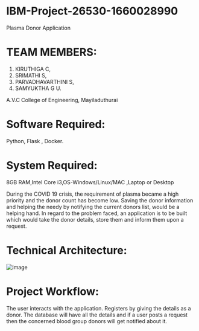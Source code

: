 # IBM-Project-26530-1660028990
Plasma Donor Application

# TEAM MEMBERS:
1. KIRUTHIGA C,
2. SRIMATHI S, 
3. PARVADHAVARTHINI S,  
4. SAMYUKTHA G U. 

A.V.C College of Engineering,
Mayiladuthurai

# Software Required:
Python, Flask , Docker.

# System Required:
8GB RAM,Intel Core i3,OS-Windows/Linux/MAC ,Laptop or Desktop

During the COVID 19 crisis, the requirement of plasma became a high priority and the donor count has become low. Saving the donor information and helping the needy by notifying the current donors list, would be a helping hand. In regard to the problem faced, an application is to be built which would take the donor details, store them and inform them upon a request.

# Technical Architecture:

![image](https://user-images.githubusercontent.com/103623425/190917191-d18019df-f3e4-4d38-9418-dfd0f2a75fbe.png)


# Project Workflow:

 The user interacts with the application.
 Registers by giving the details as a donor.
 The database will have all the details and if a user posts a request then the concerned blood group donors will get notified about it.
